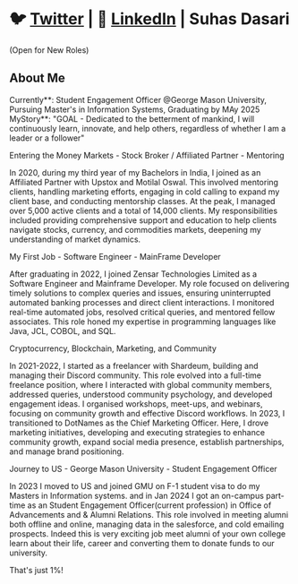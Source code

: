 # 🐦 [Twitter](https://twitter.com/suhasdasari) | 💼 [LinkedIn](https://www.linkedin.com/in/suhasdasari) | Suhas Dasari
(Open for New Roles)

## About Me
Currently**: Student Engagement Officer @George Mason University, Pursuing Master's in Information Systems, Graduating by MAy 2025
MyStory**: "GOAL - Dedicated to the betterment of mankind, I will continuously learn, innovate, and help others, regardless of whether I am a leader or a follower"

Entering the Money Markets - Stock Broker / Affiliated Partner - Mentoring

In 2020, during my third year of my Bachelors in India, I joined as an Affiliated Partner with Upstox and Motilal Oswal. This involved mentoring clients, handling marketing efforts, engaging in cold calling to expand my client base, and conducting mentorship classes. At the peak, I managed over 5,000 active clients and a total of 14,000 clients. My responsibilities included providing comprehensive support and education to help clients navigate stocks, currency, and commodities markets, deepening my understanding of market dynamics.

My First Job - Software Engineer - MainFrame Developer

After graduating in 2022, I joined Zensar Technologies Limited as a Software Engineer and Mainframe Developer. My role focused on delivering timely solutions to complex queries and issues, ensuring uninterrupted automated banking processes and direct client interactions. I monitored real-time automated jobs, resolved critical queries, and mentored fellow associates. This role honed my expertise in programming languages like Java, JCL, COBOL, and SQL.

Cryptocurrency, Blockchain, Marketing, and Community

In 2021-2022, I started as a freelancer with Shardeum, building and managing their Discord community. This role evolved into a full-time freelance position, where I interacted with global community members, addressed queries, understood community psychology, and developed engagement ideas. I organised workshops, meet-ups, and webinars, focusing on community growth and effective Discord workflows.
In 2023, I transitioned to DotNames as the Chief Marketing Officer. Here, I drove marketing initiatives, developing and executing strategies to enhance community growth, expand social media presence, establish partnerships, and manage brand positioning. 

Journey to US - George Mason University - Student Engagement Officer

In 2023 I moved to US and joined GMU on F-1 student visa to do my Masters in Information systems. and in Jan 2024 I got an on-campus part-time as an Student Engagement Officer(current profession) in Office of Advancements and & Alumni Relations. This role involved in meeting alumni both offline and online, managing data in the salesforce, and cold emailing prospects. Indeed this is very exciting job meet alumni of your own college learn about their life, career and converting them to donate funds to our university.

That's just 1%!
